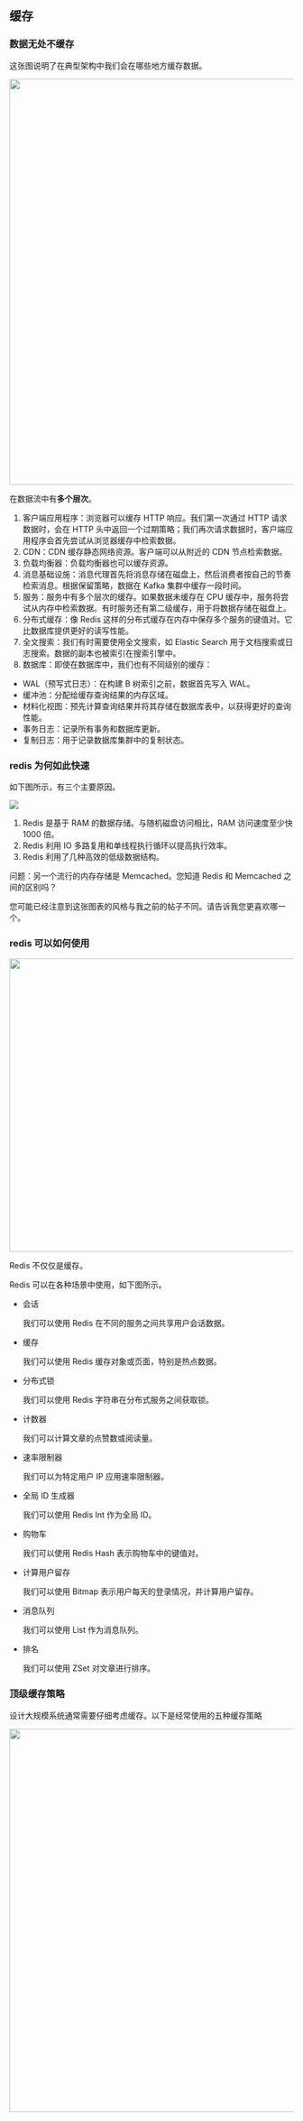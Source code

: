 
## 缓存

### 数据无处不缓存

这张图说明了在典型架构中我们会在哪些地方缓存数据。

<p>
  <img src="images/where do we cache data.jpeg" style="width: 720px" />
</p>



在数据流中有**多个层次**。

1. 客户端应用程序：浏览器可以缓存 HTTP 响应。我们第一次通过 HTTP 请求数据时，会在 HTTP 头中返回一个过期策略；我们再次请求数据时，客户端应用程序会首先尝试从浏览器缓存中检索数据。
2. CDN：CDN 缓存静态网络资源。客户端可以从附近的 CDN 节点检索数据。
3. 负载均衡器：负载均衡器也可以缓存资源。
4. 消息基础设施：消息代理首先将消息存储在磁盘上，然后消费者按自己的节奏检索消息。根据保留策略，数据在 Kafka 集群中缓存一段时间。
5. 服务：服务中有多个层次的缓存。如果数据未缓存在 CPU 缓存中，服务将尝试从内存中检索数据。有时服务还有第二级缓存，用于将数据存储在磁盘上。
6. 分布式缓存：像 Redis 这样的分布式缓存在内存中保存多个服务的键值对。它比数据库提供更好的读写性能。
7. 全文搜索：我们有时需要使用全文搜索，如 Elastic Search 用于文档搜索或日志搜索。数据的副本也被索引在搜索引擎中。
8. 数据库：即使在数据库中，我们也有不同级别的缓存：

- WAL（预写式日志）：在构建 B 树索引之前，数据首先写入 WAL。
- 缓冲池：分配给缓存查询结果的内存区域。
- 材料化视图：预先计算查询结果并将其存储在数据库表中，以获得更好的查询性能。
- 事务日志：记录所有事务和数据库更新。
- 复制日志：用于记录数据库集群中的复制状态。

### redis 为何如此快速

如下图所示，有三个主要原因。

<p>
  <img src="images/why_redis_fast.jpeg" />
</p>


1. Redis 是基于 RAM 的数据存储。与随机磁盘访问相比，RAM 访问速度至少快 1000 倍。
2. Redis 利用 IO 多路复用和单线程执行循环以提高执行效率。
3. Redis 利用了几种高效的低级数据结构。

问题：另一个流行的内存存储是 Memcached。您知道 Redis 和 Memcached 之间的区别吗？

您可能已经注意到这张图表的风格与我之前的帖子不同。请告诉我您更喜欢哪一个。

### redis 可以如何使用

<p>
  <img src="images/top-redis-use-cases.jpg" style="width: 520px" />
</p>


Redis 不仅仅是缓存。

Redis 可以在各种场景中使用，如下图所示。

- 会话

  我们可以使用 Redis 在不同的服务之间共享用户会话数据。

- 缓存

  我们可以使用 Redis 缓存对象或页面，特别是热点数据。

- 分布式锁

  我们可以使用 Redis 字符串在分布式服务之间获取锁。

- 计数器

  我们可以计算文章的点赞数或阅读量。

- 速率限制器

  我们可以为特定用户 IP 应用速率限制器。

- 全局 ID 生成器

  我们可以使用 Redis Int 作为全局 ID。

- 购物车

  我们可以使用 Redis Hash 表示购物车中的键值对。

- 计算用户留存

  我们可以使用 Bitmap 表示用户每天的登录情况，并计算用户留存。

- 消息队列

  我们可以使用 List 作为消息队列。

- 排名

  我们可以使用 ZSet 对文章进行排序。

### 顶级缓存策略

设计大规模系统通常需要仔细考虑缓存。以下是经常使用的五种缓存策略

<p>
  <img src="images/top_caching_strategy.jpeg" style="width: 680px" />
</p>